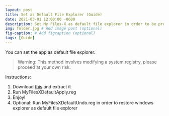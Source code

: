 ```yaml
---
layout: post
title: Set as Default File Explorer (Guide)
date: 2021-03-01 12:00:00 -0600
description: Set My Files-X as default file explorer in order to be productive.  # Add post description (optional)
img: folder.jpg # Add image post (optional)
fig-caption: # Add figcaption (optional)
tags: [Guide]
---
```


You can set the app as default file explorer.

>Warning: This method involves modifying a system registry, please proceed at your own risk.

Instructions:

1. Download [this](https://raw.githubusercontent.com/Neolyon0101/MyFilesXProjectPage/main/files/Set%20My%20Files-X%20as%20Default.zip) and extract it
2. Run MyFilesXDefaultApply.reg
3. Enjoy!
4. Optional: Run MyFilesXDefaultUndo.reg in order to restore windows explorer as default file explorer
